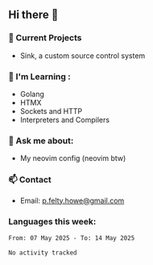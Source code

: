 ## Hi there 👋
### 🔭 Current Projects 
- Sink, a custom source control system
<!-- - Open-Ed, an open source course website-->

### 🌱 I'm Learning :
- Golang
- HTMX
- Sockets and HTTP
- Interpreters and Compilers

### 💬 Ask me about:
- My neovim config (neovim btw)

### 📫 Contact
- Email: p.felty.howe@gmail.com

### Languages this week:

<!--START_SECTION:waka-->

```txt
From: 07 May 2025 - To: 14 May 2025

No activity tracked
```

<!--END_SECTION:waka-->


<!--
**peter-fh/peter-fh** is a ✨ _special_ ✨ repository because its `README.md` (this file) appears on your GitHub profile.

Here are some ideas to get you started:

- 🔭 I’m currently working on ...
- 🌱 I’m currently learning ...
- 👯 I’m looking to collaborate on ...
- 🤔 I’m looking for help with ...
- 💬 Ask me about ...
- 📫 How to reach me: ...
- 😄 Pronouns: ...
- ⚡ Fun fact: ...
-->
